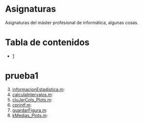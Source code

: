 Asignaturas
===========

Asignaturas del máster profesional de informática, algunas cosas.

Tabla de contenidos
===================
- [1](#prueba1)


# prueba1

3. [informacionEstadistica.m](./informacionEstadistica.m): 
4. [calculaIntervalos.m](./calculaIntervalos.m):
4. [cluJerCols_Plots.m](./cluJerCols_Plots.m):
4. [cprintf.m](./cprintf.m):
4. [guardarFigura.m](./guardarFigura.m):
4. [kMedias_Plots.m](./kMedias_Plots.m):
